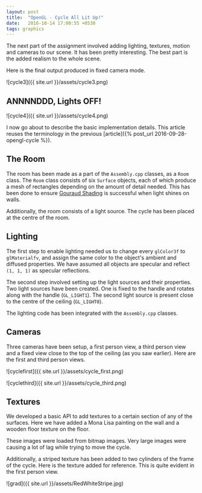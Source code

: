 ```yaml
---
layout: post
title:  "OpenGL - Cycle All Lit Up!"
date:   2016-10-14 17:00:55 +0530
tags: graphics
---
```


The next part of the assignment involved adding lighting, textures, motion and cameras to our scene. It has been pretty interesting. The best part is the added realism to the whole scene.

Here is the final output produced in fixed camera mode.

![cycle3]({{ site.url }}/assets/cycle3.png)

## ANNNNDDD, Lights OFF!

![cycle4]({{ site.url }}/assets/cycle4.png)

I now go about to describe the basic implementation details. This article reuses the terminology in the previous [article]({% post_url 2016-09-28-opengl-cycle %}).

## The Room

The room has been made as a part of the `Assembly.cpp` classes, as a `Room` class. The `Room` class consists of six `Surface` objects, each of which produce a mesh of rectangles depending on the amount of detail needed. This has been done to ensure [Gouraud Shading](https://en.wikipedia.org/wiki/Gouraud_shading) is successful when light shines on walls.

Additionally, the room consists of a light source. The cycle has been placed at the centre of the room.

## Lighting

The first step to enable lighting needed us to change every `glColor3f` to `glMaterialfv`, and assign the same color to the object's ambient and diffused properties. We have assumed all objects are specular and reflect `(1, 1, 1)` as specular reflections.

The second step involved setting up the light sources and their properties. Two light sources have been created. One is fixed to the handle and rotates along with the handle (`GL_LIGHT1`). The second light source is present close to the centre of the ceiling (`GL_LIGHT0`).

The lighting code has been integrated with the `Assembly.cpp` classes.

## Cameras

Three cameras have been setup, a first person view, a third person view and a fixed view close to the top of the ceiling (as you saw earlier). Here are the first and third person views.

![cyclefirst]({{ site.url }}/assets/cycle_first.png)

![cyclethird]({{ site.url }}/assets/cycle_third.png)

## Textures

We developed a basic API to add textures to a certain section of any of the surfaces. Here we have added a Mona Lisa painting on the wall and a wooden floor texture on the floor.

These images were loaded from bitmap images. Very large images were causing a lot of lag while trying to move the cycle.

Additionally, a striped texture has been added to two cylinders of the frame of the cycle. Here is the texture added for reference. This is quite evident in the first person view.

![grad]({{ site.url }}/assets/RedWhiteStripe.jpg)

